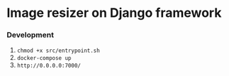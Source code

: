 # Image resizer on Django framework
### Development
1. ```chmod +x src/entrypoint.sh```
2. ```docker-compose up```
3. ```http://0.0.0.0:7000/```